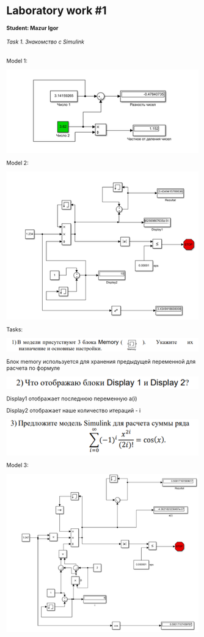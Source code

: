 ﻿# Laboratory work #1



#### Student: Mazur Igor


###### Task 1. Знакомство с Simulink



Model 1:



<p align="center">
    <img src="images/model1.png" >

</p>



Model 2:



<p align="center">
   <img src="images/model2.png" >

</p>



Tasks:



<p align="center">
    <img src="images/task1.png" >

</p>



Блок memory используется для хранения предыдущей переменной для расчета по формуле



<p align="center">
    <img src="images/task2.png" >

</p>



Display1 отображает последнюю переменную a(i)


Display2 отображает наше количество итераций - i



<p align="center">
    <img src="images/task3.png" >

</p>



Model 3:



<p align="center">
    <img src="images/model3.png" >

</p>

